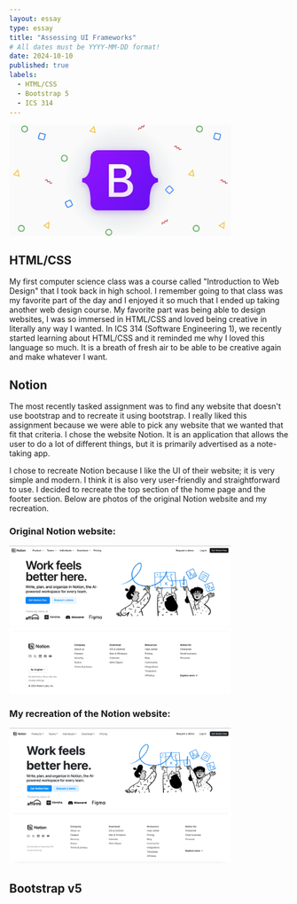 ```yaml
---
layout: essay
type: essay
title: "Assessing UI Frameworks"
# All dates must be YYYY-MM-DD format!
date: 2024-10-10
published: true
labels:
  - HTML/CSS
  - Bootstrap 5
  - ICS 314
---
```


<img width="400px" class="rounded float-start pe-4" src="../img/essays/bootstrapEssay/bootstrapLogo.png">

## HTML/CSS

My first computer science class was a course called "Introduction to Web Design" that I took back in high school. I remember going to that class was my favorite part of the day and I enjoyed it so much that I ended up taking another web design course. My favorite part was being able to design websites, I was so immersed in HTML/CSS and loved being creative in literally any way I wanted. In ICS 314 (Software Engineering 1), we recently started learning about HTML/CSS and it reminded me why I loved this language so much. It is a breath of fresh air to be able to be creative again and make whatever I want. 

## Notion

The most recently tasked assignment was to find any website that doesn't use bootstrap and to recreate it using bootstrap. I really liked this assignment because we were able to pick any website that we wanted that fit that criteria. I chose the website Notion. It is an application that allows the user to do a lot of different things, but it is primarily advertised as a note-taking app.

I chose to recreate Notion because I like the UI of their website; it is very simple and modern. I think it is also very user-friendly and straightforward to use. I decided to recreate the top section of the home page and the footer section. Below are photos of the original Notion website and my recreation.

### Original Notion website:

<img width="400px" src="../img/essays/bootstrapEssay/notionOriginal.png">
<img width="400px" src="../img/essays/bootstrapEssay/notionFooterOriginal.png">

### My recreation of the Notion website:

<img width="400px" class="rounded float-start pe-4" src="../img/essays/bootstrapEssay/notionRecreation.png">
<img width="400px" class="rounded float-start pe-4" src="../img/essays/bootstrapEssay/notionFooterRecreation.png">


## Bootstrap v5
